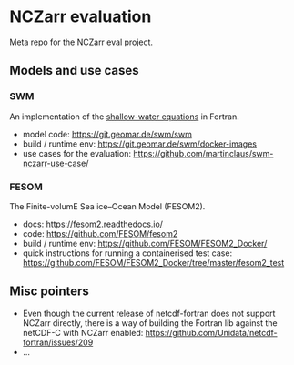 # NCZarr evaluation

Meta repo for the NCZarr eval project.

## Models and use cases

### SWM

An implementation of the [shallow-water equations](https://en.wikipedia.org/wiki/Shallow_water_equations) in Fortran.

- model code: https://git.geomar.de/swm/swm
- build / runtime env: https://git.geomar.de/swm/docker-images
- use cases for the evaluation: https://github.com/martinclaus/swm-nczarr-use-case/

### FESOM

The Finite-volumE Sea ice–Ocean Model (FESOM2).

- docs: https://fesom2.readthedocs.io/
- code: https://github.com/FESOM/fesom2
- build / runtime env: https://github.com/FESOM/FESOM2_Docker/
- quick instructions for running a containerised test case: https://github.com/FESOM/FESOM2_Docker/tree/master/fesom2_test

## Misc pointers

- Even though the current release of netcdf-fortran does not support NCZarr directly, there is a way of building the Fortran lib against the netCDF-C with NCZarr enabled: https://github.com/Unidata/netcdf-fortran/issues/209
- ...
